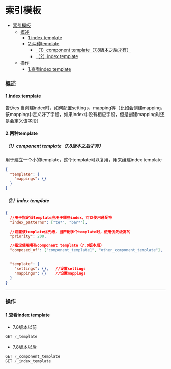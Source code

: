 # 索引模板

<!-- @import "[TOC]" {cmd="toc" depthFrom=1 depthTo=6 orderedList=false} -->
<!-- code_chunk_output -->

- [索引模板](#索引模板)
    - [概述](#概述)
      - [1.index template](#1index-template)
      - [2.两种template](#2两种template)
        - [（1）component template（7.8版本之后才有）](#1component-template78版本之后才有)
        - [（2）index template](#2index-template)
    - [操作](#操作)
      - [1.查看index template](#1查看index-template)

<!-- /code_chunk_output -->

### 概述

#### 1.index template
告诉es 当创建index时，如何配置settings、mapping等（比如会创建mapping，该mapping中定义好了字段，如果index中没有相应字段，但是创建mapping时还是会定义该字段）

#### 2.两种template

##### （1）component template（7.8版本之后才有）
用于建立一个小的template，这个template可以复用，用来组建index template
```json
{
  "template": {
    "mappings": {}
  }
}
```

##### （2）index template
```json
{
  //用于指定该template应用于哪些index，可以使用通配符
  "index_patterns": ["te*", "bar*"],    

  //设置该template优先级，当匹配多个template时，使用优先级高的
  "priority": 200,

  //指定使用哪些component template（7.8版本后）
  "composed_of": ["component_template1", "other_component_template"],


  "template": {
    "settings": {},   //设置settings
    "mappings": {}    //设置mappings
  }
}
```

***

### 操作

#### 1.查看index template
* 7.8版本以前
```python
GET /_template
```

* 7.8版本以后
```python
GET /_component_template
GET /_index_template
```
